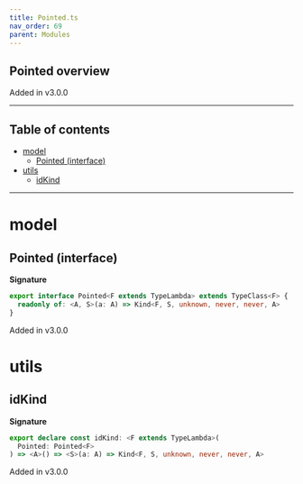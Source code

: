 ```yaml
---
title: Pointed.ts
nav_order: 69
parent: Modules
---
```


## Pointed overview

Added in v3.0.0

---

<h2 class="text-delta">Table of contents</h2>

- [model](#model)
  - [Pointed (interface)](#pointed-interface)
- [utils](#utils)
  - [idKind](#idkind)

---

# model

## Pointed (interface)

**Signature**

```ts
export interface Pointed<F extends TypeLambda> extends TypeClass<F> {
  readonly of: <A, S>(a: A) => Kind<F, S, unknown, never, never, A>
}
```

Added in v3.0.0

# utils

## idKind

**Signature**

```ts
export declare const idKind: <F extends TypeLambda>(
  Pointed: Pointed<F>
) => <A>() => <S>(a: A) => Kind<F, S, unknown, never, never, A>
```

Added in v3.0.0
